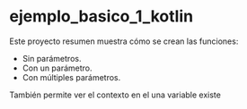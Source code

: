 # ejemplo_basico_1_kotlin

Este proyecto resumen muestra cómo se crean las funciones:
- Sin parámetros.
- Con un parámetro.
- Con múltiples parámetros.

También permite ver el contexto en el una variable existe
